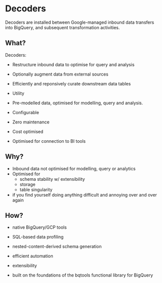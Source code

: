 # Decoders

Decoders are installed between Google-managed inbound data transfers into BigQuery, and subsequent transformation activities. 


## What?
Decoders:
- Restructure inbound data to optimise for query and analysis
- Optionally augment data from external sources
- Efficiently and reponsively curate downstream data tables


- Utility
- Pre-modelled data, optimised for modelling, query and analysis.
- Configurable
- Zero maintenance
- Cost optimised
- Optimised for connection to BI tools

## Why?
- Inbound data not optimised for modelling, query or analytics
- Optimised for 
    - schema stability w/ extensibility
    - storage
    - table singularity
- if you find yourself doing anything difficult and annoying over and over again 

## How?
- native BigQuery/GCP tools
- SQL-based data profiling
- nested-content-derived schema generation
- efficient automation 
- extensibility

- built on the foundations of the bqtools functional library for BigQuery

